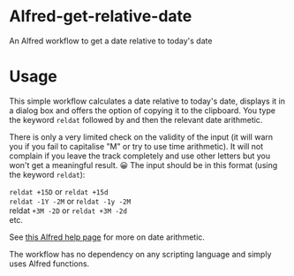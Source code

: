 # Alfred-get-relative-date
An Alfred workflow to get a date relative to today's date
# Usage

This simple workflow calculates a date relative to today's date, displays it in a dialog box and offers the option of copying it to the clipboard. You type the keyword `reldat` followed by <space> and then the relevant date arithmetic.

There is only a very limited check on the validity of the input (it will warn you if you fail to capitalise "M" or try to use time arithmetic). It will not complain if you leave the track completely and use other letters but you won't get a meaningful result. 😀 
The input should be in this format (using the keyword `reldat`):  

`reldat +15D` or `reldat +15d`  
`reldat -1Y -2M` or r`eldat -1y -2M`  
reldat `+3M -2D` or `reldat +3M -2d`  
etc.  

See [this Alfred help page](https://www.alfredapp.com/help/workflows/advanced/placeholders/) for more on date arithmetic.

The workflow has no dependency on any scripting language and simply uses Alfred functions.
